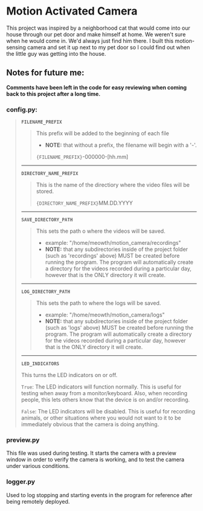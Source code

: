 # Motion Activated Camera

This project was inspired by a neighborhood cat that would come into our house through our pet door and make himself at home. We weren't sure when he would come in. We'd always just find him there. I built this motion-sensing camera and set it up next to my pet door so I could find out when the little guy was getting into the house.

## Notes for future me:

**Comments have been left in the code for easy reviewing when coming back to this project after a long time.**

### config.py:

>**`FILENAME_PREFIX`**
>
>>This prefix will be added to the beginning of each file  
>>- **NOTE:** that without a prefix, the filename will begin with a '-'.
>>
>>`{FILENAME_PREFIX}`-000000-[hh.mm]
>
>---
>
>**`DIRECTORY_NAME_PREFIX`**
>
>>This is the name of the directiory where the video files will be stored.
>>
>>`{DIRECTORY_NAME_PREFIX}`MM.DD.YYYY
>
>---
>
>**`SAVE_DIRECTORY_PATH`**
>
>> This sets the path o where the videos will be saved.
>>- example: "/home/meowth/motion_camera/recordings"  
>>- **NOTE:** that any subdirectories inside of the project folder (such as 'recordings' above) MUST be created before running the program. The program will automatically create a directory for the videos recorded during a particular day, however that is the ONLY directory it will create.
>
>---
>
>**`LOG_DIRECTORY_PATH`**
>
>> This sets the path to where the logs will be saved.
>>- example: "/home/meowth/motion_camera/logs"  
>>- **NOTE:** that any subdirectories inside of the project folder (such as 'logs' above) MUST be created before running the program. The program will automatically create a directory for the videos recorded during a particular day, however that is the ONLY directory it will create.
>
>---
>**`LED_INDICATORS`**
>
>This turns the LED indicators on or off.
>
>`True`: The LED indicators will function normally. This is useful for testing when away from a monitor/keyboard. Also, when recording people, this lets others know that the device is on and/or recording.
>
>`False`: The LED indicators will be disabled. This is useful for recording animals, or other situations where you would not want to it to be immediately obvious that the camera is doing anything.
>
### preview.py

This file was used during testing. It starts the camera with a preview window in order to verify the camera is working, and to test the camera under various conditions.

### logger.py

Used to log stopping and starting events in the program for reference after being remotely deployed.